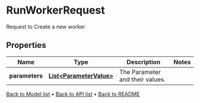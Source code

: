 

# RunWorkerRequest

Request to Create a new worker

## Properties

| Name | Type | Description | Notes |
|------------ | ------------- | ------------- | -------------|
|**parameters** | [**List&lt;ParameterValue&gt;**](ParameterValue.md) | The Parameter and their values. |  |



[Back to Model list](../README.md#documentation-for-models) &#8226; [Back to API list](../README.md#documentation-for-api-endpoints) &#8226; [Back to README](../README.md)



